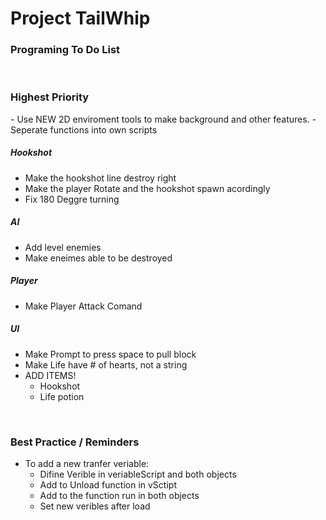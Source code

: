 # Project TailWhip

<h3>Programing To Do List</h3><br>

<h3> Highest Priority </h3>
- Use NEW 2D enviroment tools to make background and other features.
- Seperate functions into own scripts

<h5> Hookshot </h5>

- Make the hookshot line destroy right
- Make the player Rotate and the hookshot spawn acordingly
- Fix 180 Deggre turning

<h5> AI </h5>

- Add level enemies
- Make eneimes able to be destroyed

<h5> Player </h5>

- Make Player Attack Comand

<h5> UI </h5>

- Make Prompt to press space to pull block
- Make Life have # of hearts, not a string
- ADD ITEMS!
	- Hookshot
	- Life potion



<br>
<h3> Best Practice / Reminders </h3>

- To add a new tranfer veriable:
	- Difine Verible in veriableScript and both objects
	- Add to Unload function in vSctipt
	- Add to the function run in both objects
	- Set new veribles after load
